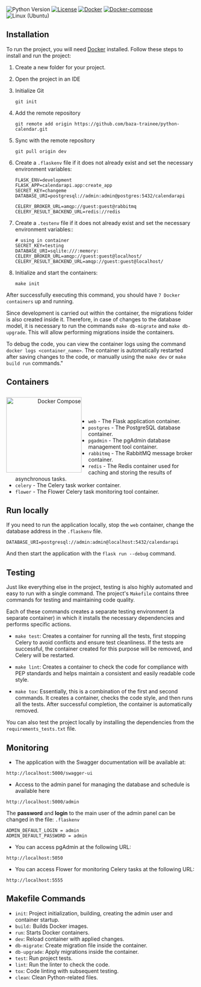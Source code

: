 ![Python Version](https://img.shields.io/badge/python-3.11-blue.svg)
[![License](https://img.shields.io/badge/license-MIT-green.svg)](https://opensource.org/licenses/MIT)
[![Docker](https://img.shields.io/badge/docker-blue.svg)](https://www.digitalocean.com/community/tutorials/how-to-install-and-use-docker-on-ubuntu-22-04)
[![Docker-compose](https://img.shields.io/badge/docker-compose-orange.svg)](https://www.digitalocean.com/community/tutorials/how-to-install-and-use-docker-compose-on-ubuntu-22-04)
![Linux (Ubuntu)](https://img.shields.io/badge/linux-ubuntu-green.svg)
## Installation

To run the project, you will need [Docker](https://www.docker.com/) installed. Follow these steps to install and run the project:

1. Create a new folder for your project.

2. Open the project in an IDE

3. Initialize Git

    ```
    git init
    ```
4. Add the remote repository
    ```
    git remote add origin https://github.com/baza-trainee/python-calendar.git
    ```
5. Sync with the remote repository

    ```
    git pull origin dev
    ```


6. Create a `.flaskenv` file if it does not already exist and set the necessary environment variables:

    ```
    FLASK_ENV=development
    FLASK_APP=calendarapi.app:create_app
    SECRET_KEY=changeme
    DATABASE_URI=postgresql://admin:admin@postgres:5432/calendarapi

    CELERY_BROKER_URL=amqp://guest:guest@rabbitmq
    CELERY_RESULT_BACKEND_URL=redis://redis

    ```
7. Create a `.testenv` file if it does not already exist and set the necessary environment variables::

    ```
    # using in container
    SECRET_KEY=testing
    DATABASE_URI=sqlite:///:memory:
    CELERY_BROKER_URL=amqp://guest:guest@localhost/
    CELERY_RESULT_BACKEND_URL=amqp://guest:guest@localhost/

    ```
8. Initialize and start the containers:

    ```
    make init
    ```

After successfully executing this command, you should have `7 Docker containers` up and running.

Since development is carried out within the container, the migrations folder is also created inside it. Therefore, in case of changes to the database model, it is necessary to run the commands `make db-migrate` and `make db-upgrade`. This will allow performing migrations inside the containers.

To debug the code, you can view the container logs using the command `docker logs <container_name>`. The container is automatically restarted after saving changes to the code, or manually using the `make dev` or `make build run` commands."

## Containers

<div style="text-align: right;">
    <div style="float: left; padding-right: 15px; padding-top: 10px">
        <img src="https://raw.githubusercontent.com/docker/compose/master/logo.png" alt="Docker Compose" align="left" width="200">
    </div>
    <br>
    <br>
    <br>
</div>

- `web` - The Flask application container.
- `postgres` - The PostgreSQL database container.
- `pgadmin` - The pgAdmin database management tool container.
- `rabbitmq` - The RabbitMQ message broker container. 
- `redis` - The Redis container used for caching and storing the results of asynchronous tasks.
- `celery` - The Celery task worker container.
- `flower` - The Flower Celery task monitoring tool container.


## Run locally
If you need to run the application locally, stop the `web` container, change the database address in the `.flaskenv` file. 
```
DATABASE_URI=postgresql://admin:admin@localhost:5432/calendarapi
```
And then start the application with the `flask run --debug` command.

## Testing


Just like everything else in the project, testing is also highly automated and easy to run with a single command. The project's `Makefile` contains three commands for testing and maintaining code quality.

Each of these commands creates a separate testing environment (a separate container) in which it installs the necessary dependencies and performs specific actions.


- `make test`: Creates a container for running all the tests, first stopping Celery to avoid conflicts and ensure test cleanliness. If the tests are successful, the container created for this purpose will be removed, and Celery will be restarted.

- `make lint`: Creates a container to check the code for compliance with PEP standards and helps maintain a consistent and easily readable code style.

- `make tox`: Essentially, this is a combination of the first and second commands. It creates a container, checks the code style, and then runs all the tests. After successful completion, the container is automatically removed.

You can also test the project locally by installing the dependencies from the `requirements_tests.txt` file.



## Monitoring
- The application with the Swagger documentation will be available at:
```
http://localhost:5000/swagger-ui
```
- Access to the admin panel for managing the database and schedule is available here
```
http://localhost:5000/admin
```
The **password** and **login** to the main user of the admin panel can be changed in the file: `.flaskenv`
```
ADMIN_DEFAULT_LOGIN = admin
ADMIN_DEFAULT_PASSWORD = admin
```
- You can access pgAdmin at the following URL: 
```
http://localhost:5050
```
- You can access Flower for monitoring Celery tasks at the following URL:
```
http://localhost:5555
```

## Makefile Commands

- `init`: Project initialization, building, creating the admin user and container startup.
- `build:` Builds Docker images.
- `run`: Starts Docker containers.
- `dev`: Reload container with applied changes.
- `db-migrate`: Create migration file inside the container.
- `db-upgrade`: Apply migrations inside the container.
- `test`: Run project tests.
- `lint`: Run the linter to check the code.
- `tox`: Code linting with subsequent testing.
- `clean`: Clean Python-related files.
